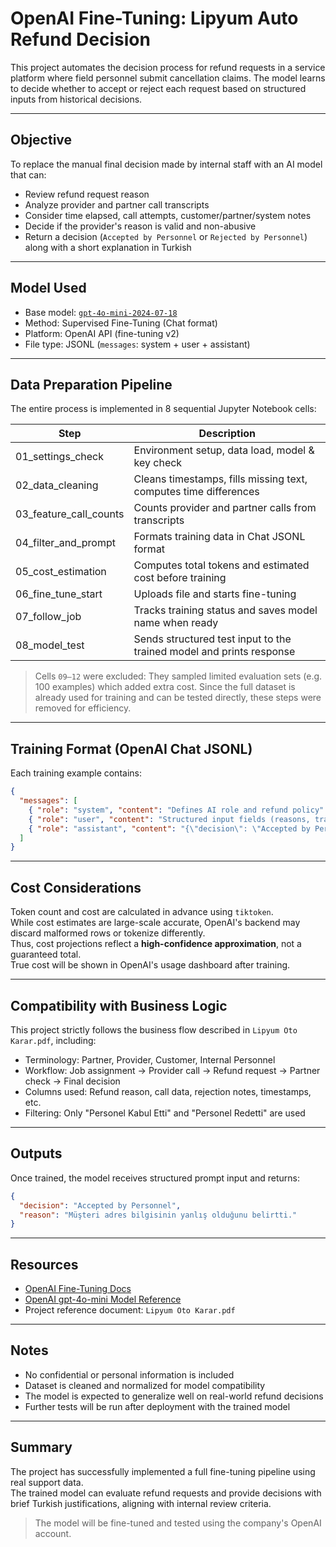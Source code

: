 # OpenAI Fine-Tuning: Lipyum Auto Refund Decision

This project automates the decision process for refund requests in a service platform where field personnel submit cancellation claims. The model learns to decide whether to accept or reject each request based on structured inputs from historical decisions.

---

## Objective

To replace the manual final decision made by internal staff with an AI model that can:

- Review refund request reason  
- Analyze provider and partner call transcripts  
- Consider time elapsed, call attempts, customer/partner/system notes  
- Decide if the provider's reason is valid and non-abusive  
- Return a decision (`Accepted by Personnel` or `Rejected by Personnel`) along with a short explanation in Turkish

---

## Model Used

- Base model: [`gpt-4o-mini-2024-07-18`](https://platform.openai.com/docs/models/gpt-4o-mini)
- Method: Supervised Fine-Tuning (Chat format)
- Platform: OpenAI API (fine-tuning v2)
- File type: JSONL (`messages`: system + user + assistant)

---

## Data Preparation Pipeline

The entire process is implemented in 8 sequential Jupyter Notebook cells:

| Step                   | Description                                                          |
| ---------------------- | -------------------------------------------------------------------- |
| 01_settings_check      | Environment setup, data load, model & key check                      |
| 02_data_cleaning       | Cleans timestamps, fills missing text, computes time differences     |
| 03_feature_call_counts | Counts provider and partner calls from transcripts                   |
| 04_filter_and_prompt   | Formats training data in Chat JSONL format                           |
| 05_cost_estimation     | Computes total tokens and estimated cost before training             |
| 06_fine_tune_start     | Uploads file and starts fine-tuning                                  |
| 07_follow_job          | Tracks training status and saves model name when ready               |
| 08_model_test          | Sends structured test input to the trained model and prints response |

> Cells `09–12` were excluded: They sampled limited evaluation sets (e.g. 100 examples) which added extra cost. Since the full dataset is already used for training and can be tested directly, these steps were removed for efficiency.

---

## Training Format (OpenAI Chat JSONL)

Each training example contains:

```json
{
  "messages": [
    { "role": "system", "content": "Defines AI role and refund policy" },
    { "role": "user", "content": "Structured input fields (reasons, transcripts, counts, time, etc.)" },
    { "role": "assistant", "content": "{\"decision\": \"Accepted by Personnel\", \"reason\": \"Müşteri vazgeçtiği belirtildi.\"}" }
  ]
}
```

---

## Cost Considerations

Token count and cost are calculated in advance using `tiktoken`.  
While cost estimates are large-scale accurate, OpenAI's backend may discard malformed rows or tokenize differently.  
Thus, cost projections reflect a **high-confidence approximation**, not a guaranteed total.  
True cost will be shown in OpenAI's usage dashboard after training.

---

## Compatibility with Business Logic

This project strictly follows the business flow described in `Lipyum Oto Karar.pdf`, including:

- Terminology: Partner, Provider, Customer, Internal Personnel  
- Workflow: Job assignment → Provider call → Refund request → Partner check → Final decision  
- Columns used: Refund reason, call data, rejection notes, timestamps, etc.  
- Filtering: Only "Personel Kabul Etti" and "Personel Redetti" are used

---

## Outputs

Once trained, the model receives structured prompt input and returns:

```json
{
  "decision": "Accepted by Personnel",
  "reason": "Müşteri adres bilgisinin yanlış olduğunu belirtti."
}
```

---

## Resources

- [OpenAI Fine-Tuning Docs](https://platform.openai.com/docs/guides/fine-tuning)  
- [OpenAI gpt-4o-mini Model Reference](https://platform.openai.com/docs/models/gpt-4o-mini)  
- Project reference document: `Lipyum Oto Karar.pdf`

---

## Notes

- No confidential or personal information is included  
- Dataset is cleaned and normalized for model compatibility  
- The model is expected to generalize well on real-world refund decisions  
- Further tests will be run after deployment with the trained model

---

## Summary

The project has successfully implemented a full fine-tuning pipeline using real support data.  
The trained model can evaluate refund requests and provide decisions with brief Turkish justifications, aligning with internal review criteria.

> The model will be fine-tuned and tested using the company's OpenAI account.

